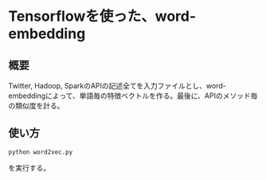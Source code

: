 # Tensorflowを使った、word-embedding

## 概要
Twitter, Hadoop, SparkのAPIの記述全てを入力ファイルとし、word-embeddingによって、単語毎の特徴ベクトルを作る。最後に、APIのメソッド毎の類似度を計る。

## 使い方
```shell
python word2vec.py
```
を実行する。